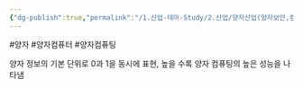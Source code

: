 ```yaml
---
{"dg-publish":true,"permalink":"/1.산업-테마-Study/2.산업/양자산업(양자보안,컴퓨팅)/양자_INFO/큐비트/","created":"2025-02-13T21:46:32.571+09:00","updated":"2025-06-03T20:07:21.186+09:00"}
---
```


#양자 #양자컴퓨터 #양자컴퓨팅

양자 정보의 기본 단위로 0과 1을 동시에 표현, 높을 수록 양자 컴퓨팅의 높은 성능을 나타냄